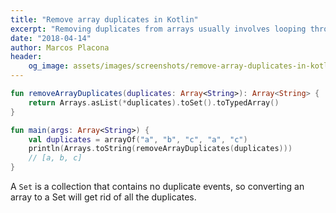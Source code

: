 ```yaml
---
title: "Remove array duplicates in Kotlin"
excerpt: "Removing duplicates from arrays usually involves looping through an entire array and creating a new array without duplicates."
date: "2018-04-14"
author: Marcos Placona
header:
    og_image: assets/images/screenshots/remove-array-duplicates-in-kotlin.png
---
```


```kotlin
fun removeArrayDuplicates(duplicates: Array<String>): Array<String> {
    return Arrays.asList(*duplicates).toSet().toTypedArray()
}

fun main(args: Array<String>) {
    val duplicates = arrayOf("a", "b", "c", "a", "c")
    println(Arrays.toString(removeArrayDuplicates(duplicates)))
    // [a, b, c]
}
```

A `Set` is a collection that contains no duplicate events, so converting an array to a Set will get rid of all the duplicates.
